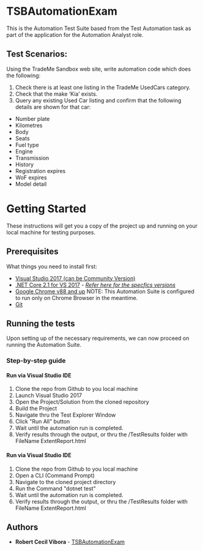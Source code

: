 # TSBAutomationExam

This is the Automation Test Suite based from the Test Automation task as part of the application for the Automation Analyst role.

## Test Scenarios:

Using the TradeMe Sandbox web site, write automation code which does the following:

1. Check there is at least one listing in the TradeMe UsedCars category.
2. Check that the make ‘Kia’ exists.
3. Query any existing Used Car listing and confirm that the following details are shown for that car:
- Number plate
- Kilometres
- Body
- Seats
- Fuel type
- Engine
- Transmission
- History
- Registration expires
- WoF expires
- Model detail

# Getting Started

These instructions will get you a copy of the project up and running on your local machine for testing purposes.


## Prerequisites

What things you need to install first:

- [Visual Studio 2017 (can be Community Version)](https://visualstudio.microsoft.com/vs/older-downloads/)
- [.NET Core 2.1 for VS 2017](https://dotnet.microsoft.com/download/dotnet-core/thank-you/sdk-2.1.520-windows-x64-installer) - *[Refer here for the specfics versions](https://dotnet.microsoft.com/download/visual-studio-sdks)*
- [Google Chrome v88 and up](https://www.google.com/chrome/) NOTE: This Automation Suite is configured to run only on Chrome Browser in the meantime.
- [Git](https://git-scm.com/downloads)


## Running the tests

Upon setting up of the necessary requirements, we can now proceed on running the Automation Suite.

### Step-by-step guide

#### Run via Visual Studio IDE
1. Clone the repo from Github to you local machine
2. Launch Visual Studio 2017
3. Open the Project/Solution from the cloned repository
4. Build the Project
5. Navigate thru the Test Explorer Window
6. Click "Run All" button
7. Wait until the automation run is completed.
8. Verify results through the output, or thru the /TestResults folder with FileName ExtentReport.html

#### Run via Visual Studio IDE
1. Clone the repo from Github to you local machine
2. Open a CLI (Command Prompt)
3. Navigate to the cloned project directory
4. Run the Command "dotnet test"
5. Wait until the automation run is completed.
6. Verify results through the output, or thru the /TestResults folder with FileName ExtentReport.html

## Authors

* **Robert Cecil Vibora** - [TSBAutomationExam](https://github.com/sephiroh/TSBAutomationExam)
